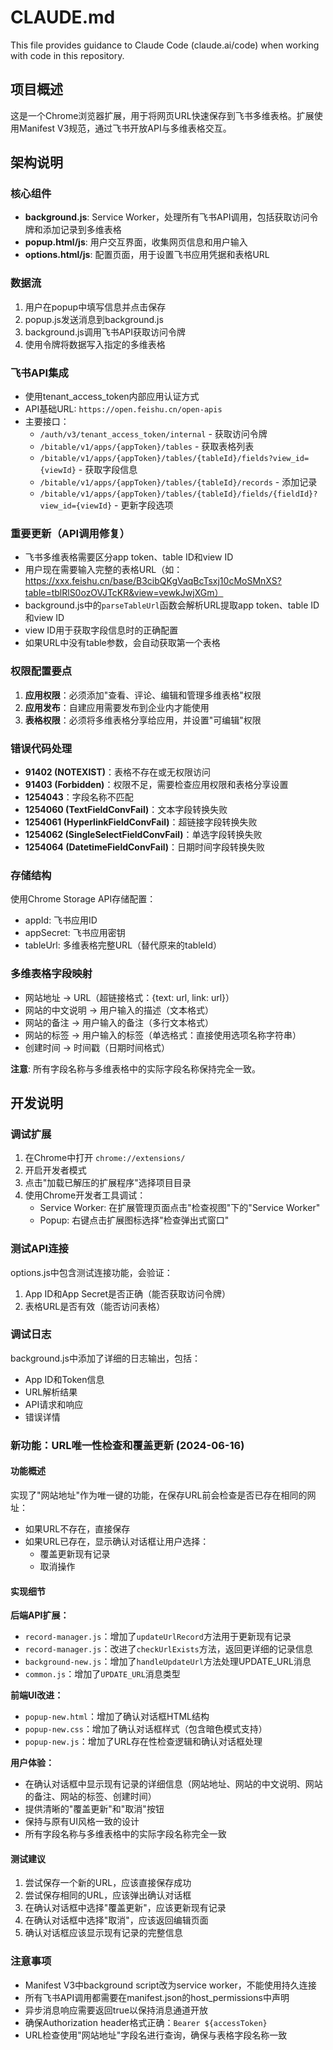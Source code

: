 # CLAUDE.md

This file provides guidance to Claude Code (claude.ai/code) when working with code in this repository.

## 项目概述

这是一个Chrome浏览器扩展，用于将网页URL快速保存到飞书多维表格。扩展使用Manifest V3规范，通过飞书开放API与多维表格交互。

## 架构说明

### 核心组件
- **background.js**: Service Worker，处理所有飞书API调用，包括获取访问令牌和添加记录到多维表格
- **popup.html/js**: 用户交互界面，收集网页信息和用户输入
- **options.html/js**: 配置页面，用于设置飞书应用凭据和表格URL

### 数据流
1. 用户在popup中填写信息并点击保存
2. popup.js发送消息到background.js
3. background.js调用飞书API获取访问令牌
4. 使用令牌将数据写入指定的多维表格

### 飞书API集成
- 使用tenant_access_token内部应用认证方式
- API基础URL: `https://open.feishu.cn/open-apis`
- 主要接口：
  - `/auth/v3/tenant_access_token/internal` - 获取访问令牌
  - `/bitable/v1/apps/{appToken}/tables` - 获取表格列表
  - `/bitable/v1/apps/{appToken}/tables/{tableId}/fields?view_id={viewId}` - 获取字段信息
  - `/bitable/v1/apps/{appToken}/tables/{tableId}/records` - 添加记录
  - `/bitable/v1/apps/{appToken}/tables/{tableId}/fields/{fieldId}?view_id={viewId}` - 更新字段选项

### 重要更新（API调用修复）
- 飞书多维表格需要区分app token、table ID和view ID
- 用户现在需要输入完整的表格URL（如：https://xxx.feishu.cn/base/B3cibQKgVaqBcTsxj10cMoSMnXS?table=tblRlS0ozOVJTcKR&view=vewkJwjXGm）
- background.js中的`parseTableUrl`函数会解析URL提取app token、table ID和view ID
- view ID用于获取字段信息时的正确配置
- 如果URL中没有table参数，会自动获取第一个表格

### 权限配置要点
1. **应用权限**：必须添加"查看、评论、编辑和管理多维表格"权限
2. **应用发布**：自建应用需要发布到企业内才能使用
3. **表格权限**：必须将多维表格分享给应用，并设置"可编辑"权限

### 错误代码处理
- **91402 (NOTEXIST)**：表格不存在或无权限访问
- **91403 (Forbidden)**：权限不足，需要检查应用权限和表格分享设置
- **1254043**：字段名称不匹配
- **1254060 (TextFieldConvFail)**：文本字段转换失败
- **1254061 (HyperlinkFieldConvFail)**：超链接字段转换失败
- **1254062 (SingleSelectFieldConvFail)**：单选字段转换失败
- **1254064 (DatetimeFieldConvFail)**：日期时间字段转换失败

### 存储结构
使用Chrome Storage API存储配置：
- appId: 飞书应用ID
- appSecret: 飞书应用密钥
- tableUrl: 多维表格完整URL（替代原来的tableId）

### 多维表格字段映射
- 网站地址 → URL（超链接格式：{text: url, link: url}）
- 网站的中文说明 → 用户输入的描述（文本格式）
- 网站的备注 → 用户输入的备注（多行文本格式）
- 网站的标签 → 用户输入的标签（单选格式：直接使用选项名称字符串）
- 创建时间 → 时间戳（日期时间格式）

**注意**: 所有字段名称与多维表格中的实际字段名称保持完全一致。

## 开发说明

### 调试扩展
1. 在Chrome中打开 `chrome://extensions/`
2. 开启开发者模式
3. 点击"加载已解压的扩展程序"选择项目目录
4. 使用Chrome开发者工具调试：
   - Service Worker: 在扩展管理页面点击"检查视图"下的"Service Worker"
   - Popup: 右键点击扩展图标选择"检查弹出式窗口"

### 测试API连接
options.js中包含测试连接功能，会验证：
1. App ID和App Secret是否正确（能否获取访问令牌）
2. 表格URL是否有效（能否访问表格）

### 调试日志
background.js中添加了详细的日志输出，包括：
- App ID和Token信息
- URL解析结果
- API请求和响应
- 错误详情

### 新功能：URL唯一性检查和覆盖更新 (2024-06-16)

#### 功能概述
实现了"网站地址"作为唯一键的功能，在保存URL前会检查是否已存在相同的网址：
- 如果URL不存在，直接保存
- 如果URL已存在，显示确认对话框让用户选择：
  - 覆盖更新现有记录
  - 取消操作

#### 实现细节

**后端API扩展：**
- `record-manager.js`：增加了`updateUrlRecord`方法用于更新现有记录
- `record-manager.js`：改进了`checkUrlExists`方法，返回更详细的记录信息
- `background-new.js`：增加了`handleUpdateUrl`方法处理UPDATE_URL消息
- `common.js`：增加了`UPDATE_URL`消息类型

**前端UI改进：**
- `popup-new.html`：增加了确认对话框HTML结构
- `popup-new.css`：增加了确认对话框样式（包含暗色模式支持）
- `popup-new.js`：增加了URL存在性检查逻辑和确认对话框处理

**用户体验：**
- 在确认对话框中显示现有记录的详细信息（网站地址、网站的中文说明、网站的备注、网站的标签、创建时间）
- 提供清晰的"覆盖更新"和"取消"按钮
- 保持与原有UI风格一致的设计
- 所有字段名称与多维表格中的实际字段名称完全一致

#### 测试建议
1. 尝试保存一个新的URL，应该直接保存成功
2. 尝试保存相同的URL，应该弹出确认对话框
3. 在确认对话框中选择"覆盖更新"，应该更新现有记录
4. 在确认对话框中选择"取消"，应该返回编辑页面
5. 确认对话框应该显示现有记录的完整信息

### 注意事项
- Manifest V3中background script改为service worker，不能使用持久连接
- 所有飞书API调用都需要在manifest.json的host_permissions中声明
- 异步消息响应需要返回true以保持消息通道开放
- 确保Authorization header格式正确：`Bearer ${accessToken}`
- URL检查使用"网站地址"字段名进行查询，确保与表格字段名称一致